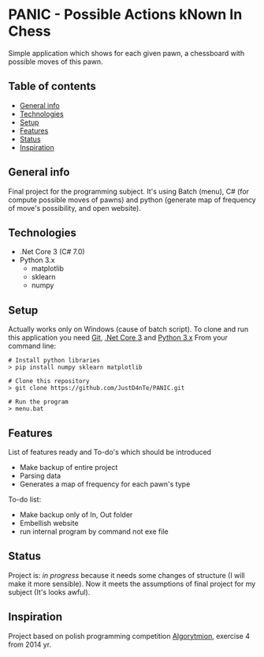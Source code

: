 # PANIC - Possible Actions kNown In Chess
Simple application which shows for each given pawn, a chessboard with possible moves of this pawn.

## Table of contents
* [General info](#general-info)
* [Technologies](#technologies)
* [Setup](#setup)
* [Features](#features)
* [Status](#status)
* [Inspiration](#inspiration)

## General info
Final project for the programming subject. It's using Batch (menu), C# (for compute possible moves of pawns) and python (generate map of frequency of move's possibility, and open website).

## Technologies
* .Net Core 3 (C# 7.0)
* Python 3.x
	* matplotlib
	* sklearn
	* numpy

## Setup
Actually works only on Windows (cause of batch script). 
To clone and run this application you need [Git](https://git-scm.com/), [.Net Core 3](https://dotnet.microsoft.com/download) and [Python 3.x](https://www.python.org/downloads/)
From your command line:
```
# Install python libraries
> pip install numpy sklearn matplotlib

# Clone this repository
> git clone https://github.com/JustD4nTe/PANIC.git

# Run the program
> menu.bat
```

## Features
List of features ready and To-do's which should be introduced
* Make backup of entire project
* Parsing data
* Generates a map of frequency for each pawn's type

To-do list:
* Make backup only of In, Out folder
* Embellish website
* run internal program by command not exe file

## Status
Project is: _in progress_ because it needs some changes of structure (I will make it more sensible). Now it meets the assumptions of final project for my subject (It's looks awful).

## Inspiration
Project based on polish programming competition [Algorytmion](http://algorytmion.ms.polsl.pl/), exercise 4 from 2014 yr.
